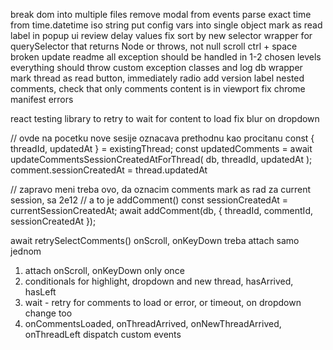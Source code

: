   break dom into multiple files
  remove modal from events
  parse exact time from time.datetime iso string
put config vars into single object
  mark as read label in popup ui
review delay values
  fix sort by new selector
wrapper for querySelector that returns Node or throws, not null
  scroll ctrl + space broken
update readme
all exception should be handled in 1-2 chosen levels
everything should throw custom exception classes and log
db wrapper
  mark thread as read button, immediately radio
  add version label
  nested comments, check that only comments content is in viewport
  fix chrome manifest errors

react testing library to retry to wait for content to load
fix blur on dropdown

// ovde na pocetku nove sesije oznacava prethodnu kao procitanu
const { threadId, updatedAt } = existingThread;
const updatedComments = await updateCommentsSessionCreatedAtForThread(
  db,
  threadId,
  updatedAt
);
comment.sessionCreatedAt = thread.updatedAt

// zapravo meni treba ovo, da oznacim comments mark as rad za current session, sa 2e12
// a to je addComment()
  const sessionCreatedAt = currentSessionCreatedAt;
  await addComment(db, { threadId, commentId, sessionCreatedAt });

await retrySelectComments()
onScroll, onKeyDown treba attach samo jednom

1. attach onScroll, onKeyDown only once
2. conditionals for highlight, dropdown and new thread, hasArrived, hasLeft
3. wait - retry for comments to load or error, or timeout, on dropdown change too
4. onCommentsLoaded, onThreadArrived, onNewThreadArrived, onThreadLeft dispatch custom events